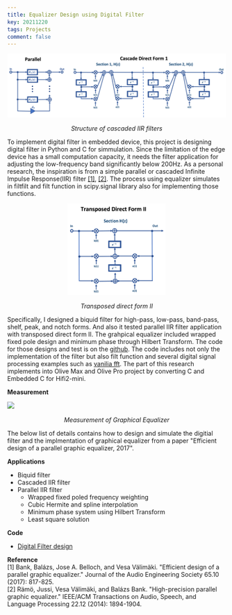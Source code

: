 ```yaml
---
title: Equalizer Design using Digital Filter
key: 20211220
tags: Projects
comment: false
---
```


<p>
    <img src="/assets/images/project/cascade-parellel-iir.png"> 
    <p align="center">
    <em> Structure of cascaded IIR filters </em>
    </p>
</p>

To implement digital filter in embedded device, this project is designing digital filter in Python and C for simmulation. Since the limitation of the edge device has a small computation capacity, it needs the filter application for adjusting the low-frequency band significantly below 200Hz. As a personal research, the inspiration is from a simple parallel or cascaded Infinite Impulse Response(IIR) filter <a href="https://www.aes.org/e-lib/browse.cfm?elib=19355">[1]</a>, <a href="https://ieeexplore.ieee.org/abstract/document/6891289/">[2]</a>. The process using equalizer simulates in filtfilt and filt function in scipy.signal library also for implementing those functions.
<br>

<!-- {% include image.html 
url="/assets/images/project/cascade-parellel-iir.png" 
custom__conf="projects__img__center"
%} -->

<p>
    <p align="center">
        <img src="/assets/images/project/transposed-direct-form-II.png" width="45%" height="45%"> 
    </p>
    <p align="center">
    <em> Transposed direct form II </em>
    </p>
</p>

Specifically, I designed a biquid filter for high-pass, low-pass, band-pass, shelf, peak, and notch forms. And also it tested parallel IIR filter application with transposed direct form II. The grahpical equalizer included wrapped fixed pole design and minimum phase through Hilbert Transform. The code for those designs and test is on the <a href="https://github.com/ooshyun/FilterDesign">github</a>. The code includes not only the implementation of the filter but also filt function and several digital signal processing examples such as <a href="https://github.com/ooshyun/FilterDesign/tree/master/study/fft_scratch">vanilia fft</a>. The part of this research implements into Olive Max and Olive Pro project by converting C and Embedded C for Hifi2-mini.

**Measurement**
<!-- {% include image.html 
url="/assets/images/project/graphical-eq.png" 
custom__conf="projects__img__center"
%} -->
<p>
    <img src="/assets/images/project/graphical-eq.png"> 
    <p align="center">
    <em> Measurement of Graphical Equalizer </em>
    </p>
</p>

The below list of details contains how to design and simulate the digitial filter and the implmentation of graphical equalizer from a paper "Efficient design of a parallel graphic equalizer, 2017".

**Applications**
- Biquid filter
- Cascaded IIR filter
- Parallel IIR filter
    - Wrapped fixed poled frequency weighting
    - Cubic Hermite and spline interpolation
    - Minimum phase system using Hilbert Transform
    - Least square solution

**Code**
- <a href="https://github.com/ooshyun/FilterDesign">Digital Filter design</a>


**Reference** <br>
[1] Bank, Balázs, Jose A. Belloch, and Vesa Välimäki. "Efficient design of a parallel graphic equalizer." Journal of the Audio Engineering Society 65.10 (2017): 817-825.<br>
[2] Rämö, Jussi, Vesa Välimäki, and Balázs Bank. "High-precision parallel graphic equalizer." IEEE/ACM Transactions on Audio, Speech, and Language Processing 22.12 (2014): 1894-1904.<br>